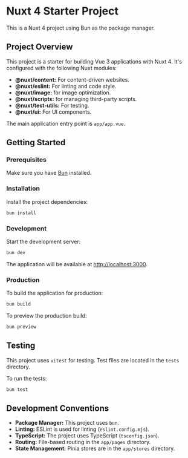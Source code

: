# Nuxt 4 Starter Project

This is a Nuxt 4 project using Bun as the package manager.

## Project Overview

This project is a starter for building Vue 3 applications with Nuxt 4. It's configured with the following Nuxt modules:

*   **@nuxt/content:** For content-driven websites.
*   **@nuxt/eslint:** For linting and code style.
*   **@nuxt/image:** for image optimization.
*   **@nuxt/scripts:** for managing third-party scripts.
*   **@nuxt/test-utils:** For testing.
*   **@nuxt/ui:** For UI components.

The main application entry point is `app/app.vue`.

## Getting Started

### Prerequisites

Make sure you have [Bun](https://bun.sh/) installed.

### Installation

Install the project dependencies:

```bash
bun install
```

### Development

Start the development server:

```bash
bun dev
```

The application will be available at [http://localhost:3000](http://localhost:3000).

### Production

To build the application for production:

```bash
bun build
```

To preview the production build:

```bash
bun preview
```

## Testing

This project uses `vitest` for testing. Test files are located in the `tests` directory.

To run the tests:

```bash
bun test
```

## Development Conventions

*   **Package Manager:** This project uses `bun`.
*   **Linting:** ESLint is used for linting (`eslint.config.mjs`).
*   **TypeScript:** The project uses TypeScript (`tsconfig.json`).
*   **Routing:** File-based routing in the `app/pages` directory.
*   **State Management:** Pinia stores are in the `app/stores` directory.